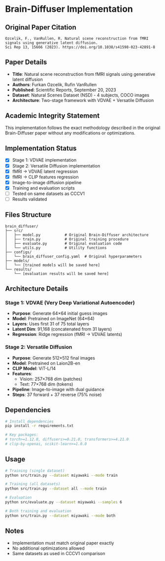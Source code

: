 # Brain-Diffuser Implementation

## Original Paper Citation
```
Ozcelik, F., VanRullen, R. Natural scene reconstruction from fMRI signals using generative latent diffusion.
Sci Rep 13, 15666 (2023). https://doi.org/10.1038/s41598-023-42891-8
```

## Paper Details
- **Title**: Natural scene reconstruction from fMRI signals using generative latent diffusion
- **Authors**: Furkan Ozcelik, Rufin VanRullen
- **Published**: Scientific Reports, September 20, 2023
- **Dataset**: Natural Scenes Dataset (NSD) - 4 subjects, COCO images
- **Architecture**: Two-stage framework with VDVAE + Versatile Diffusion

## Academic Integrity Statement
This implementation follows the exact methodology described in the original Brain-Diffuser paper without any modifications or optimizations.

## Implementation Status
- [x] Stage 1: VDVAE implementation
- [x] Stage 2: Versatile Diffusion implementation
- [x] fMRI → VDVAE latent regression
- [x] fMRI → CLIP features regression
- [x] Image-to-image diffusion pipeline
- [x] Training and evaluation scripts
- [ ] Tested on same datasets as CCCV1
- [ ] Results validated

## Files Structure
```
brain_diffuser/
├── src/
│   ├── model.py           # Original Brain-Diffuser architecture
│   ├── train.py           # Original training procedure
│   ├── evaluate.py        # Original evaluation code
│   └── utils.py           # Utility functions
├── configs/
│   └── brain_diffuser_config.yaml  # Original hyperparameters
├── models/
│   └── [trained models will be saved here]
└── results/
    └── [evaluation results will be saved here]
```

## Architecture Details

### Stage 1: VDVAE (Very Deep Variational Autoencoder)
- **Purpose**: Generate 64×64 initial guess images
- **Model**: Pretrained on ImageNet (64×64)
- **Layers**: Uses first 31 of 75 total layers
- **Latent Dim**: 91,168 (concatenated from 31 layers)
- **Regression**: Ridge regression (fMRI → VDVAE latents)

### Stage 2: Versatile Diffusion
- **Purpose**: Generate 512×512 final images
- **Model**: Pretrained on Laion2B-en
- **CLIP Model**: ViT-L/14
- **Features**:
  - Vision: 257×768 dim (patches)
  - Text: 77×768 dim (tokens)
- **Pipeline**: Image-to-image with dual guidance
- **Steps**: 37 forward + 37 reverse (75% noise)

## Dependencies
```bash
# Install dependencies
pip install -r requirements.txt

# Key packages:
# torch>=1.12.0, diffusers>=0.21.0, transformers>=4.21.0
# clip-by-openai, scikit-learn>=1.0.0
```

## Usage
```bash
# Training (single dataset)
python src/train.py --dataset miyawaki --mode train

# Training (all datasets)
python src/train.py --dataset all --mode train

# Evaluation
python src/evaluate.py --dataset miyawaki --samples 6

# Both training and evaluation
python src/train.py --dataset miyawaki --mode both
```

## Notes
- Implementation must match original paper exactly
- No additional optimizations allowed
- Same datasets as used in CCCV1 comparison
